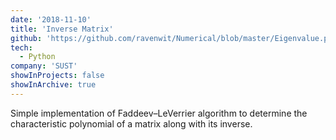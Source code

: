 ```yaml
---
date: '2018-11-10'
title: 'Inverse Matrix'
github: 'https://github.com/ravenwit/Numerical/blob/master/Eigenvalue.py'
tech:
  - Python
company: 'SUST'
showInProjects: false
showInArchive: true
---
```


Simple implementation of Faddeev–LeVerrier algorithm to determine the characteristic polynomial of a matrix along with its inverse. 
